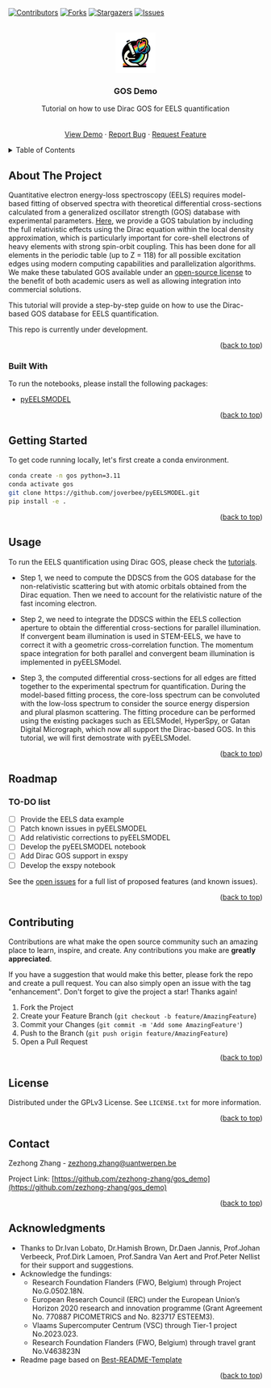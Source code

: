 <a name="readme-top"></a>

[![Contributors][contributors-shield]][contributors-url]
[![Forks][forks-shield]][forks-url]
[![Stargazers][stars-shield]][stars-url]
[![Issues][issues-shield]][issues-url]
<!-- [![GPLv3 License][license-shield]][license-url] -->
<!-- [![LinkedIn][linkedin-shield]][linkedin-url] -->



<!-- PROJECT LOGO -->
<br />
<div align="center">
  <a href="https://github.com/zezhong-zhang/gos_demo">
    <img src="logo.png" alt="Logo" width="80" height="80">
  </a>

  <h3 align="center">GOS Demo</h3>

  <p align="center">
    Tutorial on how to use Dirac GOS for EELS quantification
    <br />
    <!-- <a href="https://gos_demo.readthedocs.io/en/latest/"><strong>Explore the docs »</strong></a> -->
    <br />
    <br />
    <a href="https://github.com/zezhong-zhang/gos_demo/tree/main/notebooks">View Demo</a>
    ·
    <a href="https://github.com/zezhong-zhang/gos_demo/issues">Report Bug</a>
    ·
    <a href="https://github.com/zezhong-zhang/gos_demo/issues">Request Feature</a>
  </p>
</div>



<!-- TABLE OF CONTENTS -->
<details>
  <summary>Table of Contents</summary>
  <ol>
    <li>
      <a href="#about-the-project">About The Project</a>
      <ul>
        <li><a href="#built-with">Built With</a></li>
      </ul>
    </li>
    <li>
      <a href="#getting-started">Getting Started</a>
      <ul>
        <li><a href="#prerequisites">Prerequisites</a></li>
        <li><a href="#installation">Installation</a></li>
      </ul>
    </li>
    <li><a href="#usage">Usage</a></li>
    <li><a href="#roadmap">Roadmap</a></li>
    <li><a href="#contributing">Contributing</a></li>
    <li><a href="#license">License</a></li>
    <li><a href="#contact">Contact</a></li>
    <li><a href="#acknowledgments">Acknowledgments</a></li>
  </ol>
</details>



<!-- ABOUT THE PROJECT -->
## About The Project

<!-- [![Product Name Screen Shot][product-screenshot]](https://github.com/zezhong-zhang/gos_demo) -->
Quantitative electron energy-loss spectroscopy (EELS) requires model-based fitting of observed spectra with theoretical differential cross-sections calculated from a generalized oscillator strength (GOS) database with experimental parameters. [Here](https://zenodo.org/records/11199911), we provide a GOS tabulation by including the full relativistic effects using the Dirac equation within the local density approximation, which is particularly important for core-shell electrons of heavy elements with strong spin-orbit coupling. This has been done for all elements in the periodic table (up to Z = 118) for all possible excitation edges using modern computing capabilities and parallelization algorithms. We make these tabulated GOS available under an [open-source license](https://creativecommons.org/licenses/by/4.0/legalcode) to the benefit of both academic users as well as allowing integration into commercial solutions.

This tutorial will provide a step-by-step guide on how to use the Dirac-based GOS database for EELS quantification.

This repo is currently under development. 

<p align="right">(<a href="#readme-top">back to top</a>)</p>



### Built With

To run the notebooks, please install the following packages:

- [pyEELSMODEL](https://github.com/joverbee/pyEELSMODEL)

<p align="right">(<a href="#readme-top">back to top</a>)</p>



<!-- GETTING STARTED -->
## Getting Started

To get code running locally, let's first create a conda environment.

```bash
conda create -n gos python=3.11
conda activate gos
git clone https://github.com/joverbee/pyEELSMODEL.git
pip install -e .
```

<p align="right">(<a href="#readme-top">back to top</a>)</p>



<!-- USAGE EXAMPLES -->
## Usage

To run the EELS quantification using Dirac GOS, please check the [tutorials](https://github.com/zezhong-zhang/gos_demo/tree/main/tutorial).

- Step 1, we need to compute the DDSCS from the GOS database for the non-relativistic scattering but with atomic orbitals obtained from the Dirac equation. Then we need to account for the relativistic nature of the fast incoming electron. 

- Step 2, we need to integrate the DDSCS within the EELS collection aperture to obtain the differential cross-sections for parallel illumination. If convergent beam illumination is used in STEM-EELS, we have to correct it with a geometric cross-correlation function. The momentum space integration for both parallel and convergent beam illumination is implemented in pyEELSModel. 

- Step 3, the computed differential cross-sections for all edges are fitted together to the experimental spectrum for quantification. During the model-based fitting process, the core-loss spectrum can be convoluted with the low-loss spectrum to consider the source energy dispersion and plural plasmon scattering. The fitting procedure can be performed using the existing packages such as EELSModel, HyperSpy, or Gatan Digital Micrograph, which now all support the Dirac-based GOS. In this tutorial, we will first demostrate with pyEELSModel.

<p align="right">(<a href="#readme-top">back to top</a>)</p>



<!-- ROADMAP -->
## Roadmap
### TO-DO list
- [ ] Provide the EELS data example
- [ ] Patch known issues in pyEELSMODEL
- [ ] Add relativistic corrections to pyEELSMODEL
- [ ] Develop the pyEELSMODEL notebook
- [ ] Add Dirac GOS support in exspy 
- [ ] Develop the exspy notebook

See the [open issues](https://github.com/zezhong-zhang/gos_demo/issues) for a full list of proposed features (and known issues).

<p align="right">(<a href="#readme-top">back to top</a>)</p>



<!-- CONTRIBUTING -->
## Contributing

Contributions are what make the open source community such an amazing place to learn, inspire, and create. Any contributions you make are **greatly appreciated**.

If you have a suggestion that would make this better, please fork the repo and create a pull request. You can also simply open an issue with the tag "enhancement".
Don't forget to give the project a star! Thanks again!

1. Fork the Project
2. Create your Feature Branch (`git checkout -b feature/AmazingFeature`)
3. Commit your Changes (`git commit -m 'Add some AmazingFeature'`)
4. Push to the Branch (`git push origin feature/AmazingFeature`)
5. Open a Pull Request

<p align="right">(<a href="#readme-top">back to top</a>)</p>



<!-- LICENSE -->
## License

Distributed under the GPLv3 License. See `LICENSE.txt` for more information.

<p align="right">(<a href="#readme-top">back to top</a>)</p>



<!-- CONTACT -->
## Contact

Zezhong Zhang - zezhong.zhang@uantwerpen.be

Project Link: [https://github.com/zezhong-zhang/gos_demo](https://github.com/zezhong-zhang/gos_demo)

<p align="right">(<a href="#readme-top">back to top</a>)</p>



<!-- ACKNOWLEDGMENTS -->
## Acknowledgments
* Thanks to Dr.Ivan Lobato, Dr.Hamish Brown, Dr.Daen Jannis, Prof.Johan Verbeeck, Prof.Dirk Lamoen, Prof.Sandra Van Aert and Prof.Peter Nellist for their support and suggestions.
* Acknowledge the fundings: 
  * Research Foundation Flanders (FWO, Belgium) through Project No.G.0502.18N. 
  * European Research Council (ERC) under the European Union’s Horizon 2020 research and innovation programme (Grant Agreement No. 770887 PICOMETRICS and No. 823717 ESTEEM3). 
  * Vlaams Supercomputer Centrum (VSC) through Tier-1 project No.2023.023. 
  * Research Foundation Flanders (FWO, Belgium) through travel grant No.V463823N
* Readme page based on [Best-README-Template](https://github.com/othneildrew/Best-README-Template)

<p align="right">(<a href="#readme-top">back to top</a>)</p>



<!-- MARKDOWN LINKS & IMAGES -->
<!-- https://www.markdownguide.org/basic-syntax/#reference-style-links -->
[contributors-shield]: https://img.shields.io/github/contributors/zezhong-zhang/gos_demo.svg?style=for-the-badge
[contributors-url]: https://github.com/zezhong-zhang/gos_demo/graphs/contributors
[forks-shield]: https://img.shields.io/github/forks/zezhong-zhang/gos_demo.svg?style=for-the-badge
[forks-url]: https://github.com/zezhong-zhang/gos_demo/network/members
[stars-shield]: https://img.shields.io/github/stars/zezhong-zhang/gos_demo.svg?style=for-the-badge
[stars-url]: https://github.com/zezhong-zhang/gos_demo/stargazers
[issues-shield]: https://img.shields.io/github/issues/zezhong-zhang/gos_demo.svg?style=for-the-badge
[issues-url]: https://github.com/zezhong-zhang/gos_demo/issues
[license-shield]: https://img.shields.io/github/license/zezhong-zhang/gos_demo.svg?style=for-the-badge
[license-url]: https://github.com/zezhong-zhang/gos_demo/blob/main/LICENSE
[linkedin-shield]: https://img.shields.io/badge/-LinkedIn-black.svg?style=for-the-badge&logo=linkedin&colorB=555
[linkedin-url]: https://linkedin.com/in/zezhong-zhang-062a0838
[product-screenshot]: images/screenshot.png